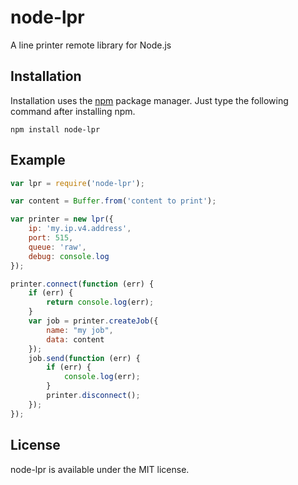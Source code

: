 # node-lpr
A line printer remote library for Node.js

## Installation

Installation uses the [npm](http://npmjs.org/) package manager.  Just type the following command after installing npm.

    npm install node-lpr

## Example

```javascript
var lpr = require('node-lpr');

var content = Buffer.from('content to print');

var printer = new lpr({
    ip: 'my.ip.v4.address',
    port: 515,
    queue: 'raw',
    debug: console.log
});

printer.connect(function (err) {
    if (err) {
        return console.log(err);
    }
    var job = printer.createJob({
        name: "my job",
        data: content
    });
    job.send(function (err) {
        if (err) {
            console.log(err);
        }
        printer.disconnect();
    });
});
```

## License

node-lpr is available under the MIT license.
